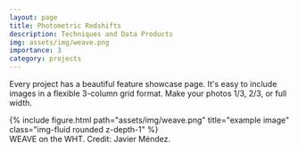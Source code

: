 ```yaml
---
layout: page
title: Photometric Redshifts
description: Techniques and Data Products
img: assets/img/weave.png
importance: 3
category: projects
---
```


Every project has a beautiful feature showcase page.
It's easy to include images in a flexible 3-column grid format.
Make your photos 1/3, 2/3, or full width.


<div class="row">
    <div class="col-sm mt-3 mt-md-0">
        {% include figure.html path="assets/img/weave.png" title="example image" class="img-fluid rounded z-depth-1" %}
    </div>
</div>
<div class="caption">
    WEAVE on the WHT. Credit: Javier Méndez.
</div>
